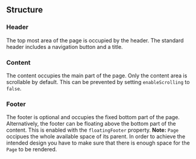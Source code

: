 ## Structure

### Header

The top most area of the page is occupied by the header. The standard header includes a navigation button and a title.

### Content

The content occupies the main part of the page. Only the content area is scrollable by default. This can be prevented by setting `enableScrolling` to `false`.

### Footer

The footer is optional and occupies the fixed bottom part of the page. Alternatively, the footer can be floating above the bottom part of the content. This is enabled with the `floatingFooter` property. **Note:** `Page` occipues the whole available space of its parent. In order to achieve the intended design you have to make sure that there is enough space for the `Page` to be rendered.
